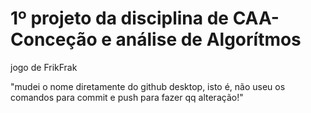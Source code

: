 # 1º projeto da disciplina de CAA-Conceção e análise de Algorítmos
 jogo de FrikFrak

"mudei o nome diretamente do github desktop, isto é, não useu os comandos para commit e push para fazer qq alteração!"
